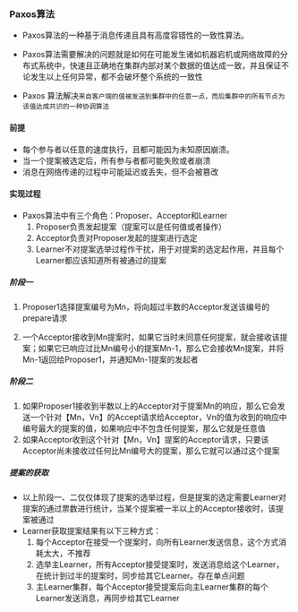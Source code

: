 ### Paxos算法

- Paxos算法的一种基于消息传递且具有高度容错性的一致性算法。
- Paxos算法需要解决的问题就是如何在可能发生诸如机器宕机或网络故障的分布式系统中，快速且正确地在集群内部对某个数据的值达成一致，并且保证不论发生以上任何异常，都不会破坏整个系统的一致性

- Paxos 算法解决`来自客户端的值被发送到集群中的任意一点，而后集群中的所有节点为该值达成共识的一种协调算法`

#### 前提

- 每个参与者以任意的速度执行，且都可能因为未知原因崩溃。
- 当一个提案被选定后，所有参与者都可能失败或者崩溃
- 消息在网络传递的过程中可能延迟或丢失，但不会被篡改





#### 实现过程

- Paxos算法中有三个角色：Proposer、Acceptor和Learner
  1. Proposer负责发起提案（提案可以是任何值或者操作）
  2. Acceptor负责对Proposer发起的提案进行选定
  3. Learner不对提案选举过程作干扰，用于对提案的选定起作用，并且每个Learner都应该知道所有被通过的提案



##### 阶段一

1. Proposer1选择提案编号为Mn，将向超过半数的Acceptor发送该编号的prepare请求

2. 一个Acceptor接收到Mn提案时，如果它当时未同意任何提案，就会接收该提案；如果它已响应过比Mn编号小的提案Mn-1，那么它会接收Mn提案，并将Mn-1返回给Proposer1，并通知Mn-1提案的发起者

##### 阶段二

1. 如果Proposer1接收到半数以上的Acceptor对于提案Mn的响应，那么它会发送一个针对【Mn，Vn】的Accept请求给Acceptor，Vn的值为收到的响应中编号最大的提案的值，如果响应中不包含任何提案，那么它就是任意值
2. 如果Acceptor收到这个针对【Mn，Vn】提案的Acceptor请求，只要该Acceptor尚未接收过任何比Mn编号大的提案，那么它就可以通过这个提案



##### 提案的获取

- 以上阶段一、二仅仅体现了提案的选举过程，但是提案的选定需要Learner对提案的通过票数进行统计，当某个提案被一半以上的Acceptor接收时，该提案被通过
- Learner获取提案结果有以下三种方式：
  1. 每个Acceptor在接受一个提案时，向所有Learner发送信息，这个方式消耗太大，不推荐
  2. 选举主Learner，所有Acceptor接受提案时，发送消息给这个Learner，在统计到过半的提案时，同步给其它Learner。存在单点问题
  3. 主Learner集群，每个Acceptor接受提案后向主Learner集群的每个Learner发送消息，再同步给其它Learner